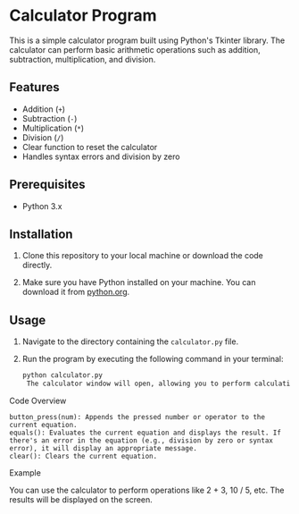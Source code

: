 # Calculator Program

This is a simple calculator program built using Python's Tkinter library. The calculator can perform basic arithmetic operations such as addition, subtraction, multiplication, and division.

## Features

- Addition (`+`)
- Subtraction (`-`)
- Multiplication (`*`)
- Division (`/`)
- Clear function to reset the calculator
- Handles syntax errors and division by zero

## Prerequisites

- Python 3.x

## Installation

1. Clone this repository to your local machine or download the code directly.

2. Make sure you have Python installed on your machine. You can download it from [python.org](https://www.python.org/downloads/).

## Usage

1. Navigate to the directory containing the `calculator.py` file.

2. Run the program by executing the following command in your terminal:

   ```bash
   python calculator.py
    The calculator window will open, allowing you to perform calculations by clicking on the buttons.

Code Overview

    button_press(num): Appends the pressed number or operator to the current equation.
    equals(): Evaluates the current equation and displays the result. If there's an error in the equation (e.g., division by zero or syntax error), it will display an appropriate message.
    clear(): Clears the current equation.

Example

You can use the calculator to perform operations like 2 + 3, 10 / 5, etc. The results will be displayed on the screen.
